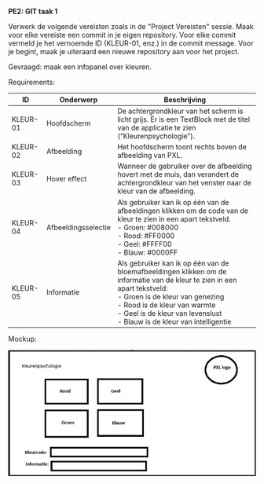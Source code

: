 **PE2: GIT taak 1**

Verwerk de volgende vereisten zoals in de "Project Vereisten" sessie.
Maak voor elke vereiste een commit in je eigen repository. Voor elke commit vermeld je het vernoemde ID (KLEUR-01, enz.) in de commit message.
Voor je begint, maak je uiteraard een nieuwe repository aan voor het project.

Gevraagd: maak een infopanel over kleuren.

Requirements:

| ID | Onderwerp | Beschrijving |
|---|---|---|
| KLEUR-01 | Hoofdscherm | De achtergrondkleur van het scherm is licht grijs. Er is een TextBlock met de titel van de applicatie te zien (“Kleurenpsychologie”). |
| KLEUR-02 | Afbeelding | Het hoofdscherm toont rechts boven de afbeelding van PXL. |
| KLEUR-03 | Hover effect | Wanneer de gebruiker over de afbeelding hovert met de muis, dan verandert de achtergrondkleur van het venster naar de kleur van de afbeelding.  |
| KLEUR-04 | Afbeeldingsselectie | Als gebruiker kan ik op één van de afbeeldingen klikken om de code van de kleur te zien in een apart tekstveld.<br/>-	Groen: #008000<br/>-	Rood: #FF0000<br/>-	Geel: #FFFF00<br/>-	Blauw: #0000FF  |
| KLEUR-05 | Informatie | Als gebruiker kan ik op één van de bloemafbeeldingen klikken om de informatie van de kleur te zien in een apart tekstveld:<br/>-	Groen is de kleur van genezing<br/>-	Rood is de kleur van warmte<br/>-	Geel is de kleur van levenslust<br/>-	Blauw is de kleur van intelligentie  |

Mockup:

![](./media/image1.png)
